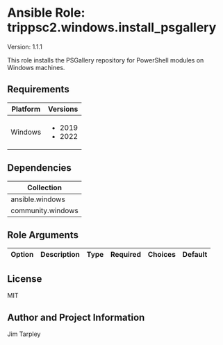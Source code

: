 <!-- BEGIN_ANSIBLE_DOCS -->

# Ansible Role: trippsc2.windows.install_psgallery
Version: 1.1.1

This role installs the PSGallery repository for PowerShell modules on Windows machines.

## Requirements

| Platform | Versions |
| -------- | -------- |
| Windows | <ul><li>2019</li><li>2022</li></ul> |

## Dependencies

| Collection |
| ---------- |
| ansible.windows |
| community.windows |

## Role Arguments
|Option|Description|Type|Required|Choices|Default|
|---|---|---|---|---|---|


## License
MIT

## Author and Project Information
Jim Tarpley
<!-- END_ANSIBLE_DOCS -->
